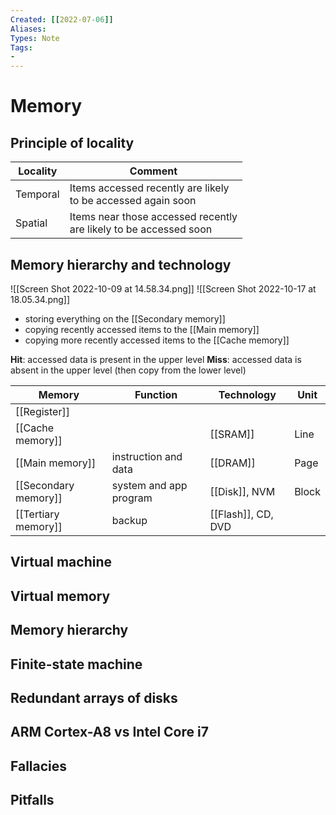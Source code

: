 ```yaml
---
Created: [[2022-07-06]]
Aliases: 
Types: Note
Tags: 
- 
---
```

# Memory
## Principle of locality
| Locality | Comment                                                           |
| -------- | ----------------------------------------------------------------- |
| Temporal | Items accessed recently are likely <br>to be accessed again soon      |
| Spatial  | Items near those accessed recently <br>are likely to be accessed soon |

## Memory hierarchy and technology
![[Screen Shot 2022-10-09 at 14.58.34.png]]
![[Screen Shot 2022-10-17 at 18.05.34.png]]
- storing everything on the [[Secondary memory]]
- copying recently accessed items to the [[Main memory]]
- copying more recently accessed items to the [[Cache memory]]

**Hit**: accessed data is present in the upper level
**Miss**: accessed data is absent in the upper level (then copy from the lower level)

| Memory               | Function               | Technology         | Unit  |
| -------------------- | ---------------------- | ------------------ | ----- |
| [[Register]]        |                        |                    |       |
| [[Cache memory]]     |                        | [[SRAM]]           | Line  |
| [[Main memory]]      | instruction and data   | [[DRAM]]           | Page  |
| [[Secondary memory]] | system and app program | [[Disk]], NVM      | Block |
| [[Tertiary memory]]  | backup                 | [[Flash]], CD, DVD |       |

## Virtual machine
## Virtual memory
## Memory hierarchy
## Finite-state machine
## Redundant arrays of disks
## ARM Cortex-A8 vs Intel Core i7
## Fallacies
## Pitfalls